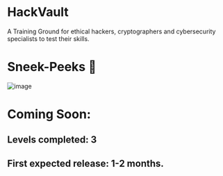 # HackVault
A Training Ground for ethical hackers, cryptographers and cybersecurity specialists to test their skills.

# Sneek-Peeks 🙈

![image](https://user-images.githubusercontent.com/126018790/232264966-1f09810b-10fd-488a-8e2f-ae85c9ba1fe7.png)

# Coming Soon:

## Levels completed: 3

## First expected release: 1-2 months.

